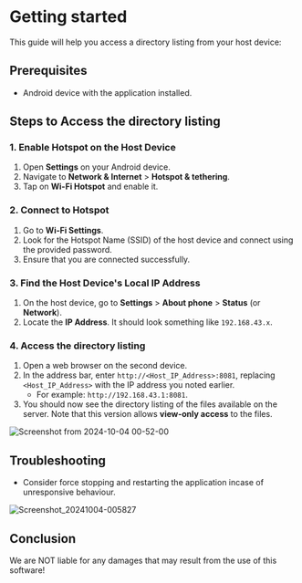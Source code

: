 # Getting started

This guide will help you access a directory listing from your host device:

## Prerequisites

- Android device with the application installed. 

## Steps to Access the directory listing

### 1. Enable Hotspot on the Host Device

1. Open **Settings** on your Android device.
2. Navigate to **Network & Internet** > **Hotspot & tethering**.
3. Tap on **Wi-Fi Hotspot** and enable it.

### 2. Connect to Hotspot

1. Go to **Wi-Fi Settings**.
2. Look for the Hotspot Name (SSID) of the host device and connect using the provided password.
3. Ensure that you are connected successfully.

### 3. Find the Host Device's Local IP Address

1. On the host device, go to **Settings** > **About phone** > **Status** (or **Network**).
2. Locate the **IP Address**. It should look something like `192.168.43.x`.

### 4. Access the directory listing

1. Open a web browser on the second device.
2. In the address bar, enter `http://<Host_IP_Address>:8081`, replacing `<Host_IP_Address>` with the IP address you noted earlier.
   - For example: `http://192.168.43.1:8081`.
3. You should now see the directory listing of the files available on the server. Note that this version allows **view-only access** to the files.


![Screenshot from 2024-10-04 00-52-00](https://github.com/user-attachments/assets/08c44879-53cf-44e4-937e-1bf796c68d10)


## Troubleshooting

- Consider force stopping and restarting the application incase of unresponsive behaviour.


![Screenshot_20241004-005827](https://github.com/user-attachments/assets/af5eff8c-18d2-462f-9f21-5e3b6a5b73fa)

  
## Conclusion

We are NOT liable for any damages that may result from the use of this software!
